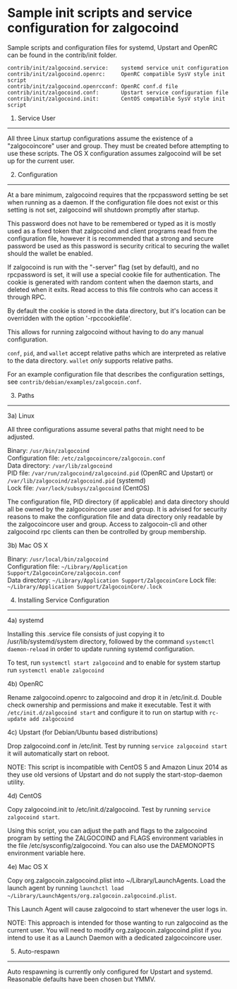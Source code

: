 Sample init scripts and service configuration for zalgocoind
==========================================================

Sample scripts and configuration files for systemd, Upstart and OpenRC
can be found in the contrib/init folder.

    contrib/init/zalgocoind.service:    systemd service unit configuration
    contrib/init/zalgocoind.openrc:     OpenRC compatible SysV style init script
    contrib/init/zalgocoind.openrcconf: OpenRC conf.d file
    contrib/init/zalgocoind.conf:       Upstart service configuration file
    contrib/init/zalgocoind.init:       CentOS compatible SysV style init script

1. Service User
---------------------------------

All three Linux startup configurations assume the existence of a "zalgocoincore" user
and group.  They must be created before attempting to use these scripts.
The OS X configuration assumes zalgocoind will be set up for the current user.

2. Configuration
---------------------------------

At a bare minimum, zalgocoind requires that the rpcpassword setting be set
when running as a daemon.  If the configuration file does not exist or this
setting is not set, zalgocoind will shutdown promptly after startup.

This password does not have to be remembered or typed as it is mostly used
as a fixed token that zalgocoind and client programs read from the configuration
file, however it is recommended that a strong and secure password be used
as this password is security critical to securing the wallet should the
wallet be enabled.

If zalgocoind is run with the "-server" flag (set by default), and no rpcpassword is set,
it will use a special cookie file for authentication. The cookie is generated with random
content when the daemon starts, and deleted when it exits. Read access to this file
controls who can access it through RPC.

By default the cookie is stored in the data directory, but it's location can be overridden
with the option '-rpccookiefile'.

This allows for running zalgocoind without having to do any manual configuration.

`conf`, `pid`, and `wallet` accept relative paths which are interpreted as
relative to the data directory. `wallet` *only* supports relative paths.

For an example configuration file that describes the configuration settings,
see `contrib/debian/examples/zalgocoin.conf`.

3. Paths
---------------------------------

3a) Linux

All three configurations assume several paths that might need to be adjusted.

Binary:              `/usr/bin/zalgocoind`  
Configuration file:  `/etc/zalgocoincore/zalgocoin.conf`  
Data directory:      `/var/lib/zalgocoind`  
PID file:            `/var/run/zalgocoind/zalgocoind.pid` (OpenRC and Upstart) or `/var/lib/zalgocoind/zalgocoind.pid` (systemd)  
Lock file:           `/var/lock/subsys/zalgocoind` (CentOS)  

The configuration file, PID directory (if applicable) and data directory
should all be owned by the zalgocoincore user and group.  It is advised for security
reasons to make the configuration file and data directory only readable by the
zalgocoincore user and group.  Access to zalgocoin-cli and other zalgocoind rpc clients
can then be controlled by group membership.

3b) Mac OS X

Binary:              `/usr/local/bin/zalgocoind`  
Configuration file:  `~/Library/Application Support/ZalgocoinCore/zalgocoin.conf`  
Data directory:      `~/Library/Application Support/ZalgocoinCore`
Lock file:           `~/Library/Application Support/ZalgocoinCore/.lock`

4. Installing Service Configuration
-----------------------------------

4a) systemd

Installing this .service file consists of just copying it to
/usr/lib/systemd/system directory, followed by the command
`systemctl daemon-reload` in order to update running systemd configuration.

To test, run `systemctl start zalgocoind` and to enable for system startup run
`systemctl enable zalgocoind`

4b) OpenRC

Rename zalgocoind.openrc to zalgocoind and drop it in /etc/init.d.  Double
check ownership and permissions and make it executable.  Test it with
`/etc/init.d/zalgocoind start` and configure it to run on startup with
`rc-update add zalgocoind`

4c) Upstart (for Debian/Ubuntu based distributions)

Drop zalgocoind.conf in /etc/init.  Test by running `service zalgocoind start`
it will automatically start on reboot.

NOTE: This script is incompatible with CentOS 5 and Amazon Linux 2014 as they
use old versions of Upstart and do not supply the start-stop-daemon utility.

4d) CentOS

Copy zalgocoind.init to /etc/init.d/zalgocoind. Test by running `service zalgocoind start`.

Using this script, you can adjust the path and flags to the zalgocoind program by
setting the ZALGOCOIND and FLAGS environment variables in the file
/etc/sysconfig/zalgocoind. You can also use the DAEMONOPTS environment variable here.

4e) Mac OS X

Copy org.zalgocoin.zalgocoind.plist into ~/Library/LaunchAgents. Load the launch agent by
running `launchctl load ~/Library/LaunchAgents/org.zalgocoin.zalgocoind.plist`.

This Launch Agent will cause zalgocoind to start whenever the user logs in.

NOTE: This approach is intended for those wanting to run zalgocoind as the current user.
You will need to modify org.zalgocoin.zalgocoind.plist if you intend to use it as a
Launch Daemon with a dedicated zalgocoincore user.

5. Auto-respawn
-----------------------------------

Auto respawning is currently only configured for Upstart and systemd.
Reasonable defaults have been chosen but YMMV.
